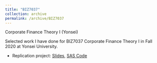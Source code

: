 ```yaml
---
title: "BIZ7037"
collection: archive
permalink: /archive/BIZ7037
---
```


Corporate Finance Theory I (Yonsei)

Selected work I have done for BIZ7037 Corporate Finance Theory I in Fall 2020 at Yonsei University.

- Replication project: <a href="https://ericsclee.github.io/files/BIZ7037_rep.pdf" target="_blank">Slides</a>, <a href="https://ericsclee.github.io/files/BIZ7037_rep_code.sas" target="_blank">SAS Code</a>
